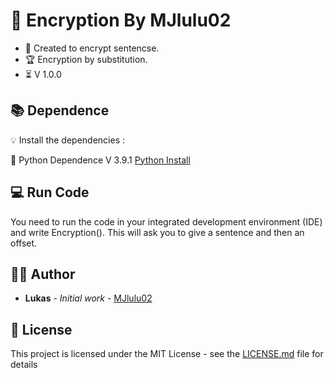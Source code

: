 ## <h1>📍 Encryption By MJlulu02</h1>

- 🔧 Created to encrypt sentencse.
- 🏆 Encryption by substitution.
- ⏳ V 1.0.0

## 📚 Dependence

💡 Install the dependencies :

   💎 Python Dependence V 3.9.1 [Python Install](https://www.python.org/downloads/)

## 💻 Run Code

You need to run the code in your integrated development environment (IDE) and write Encryption(). This will ask you to give a sentence and then an offset.

## 🙎‍♂️ Author

* **Lukas** - *Initial work* - [MJlulu02](https://github.com/MJlulu02)

## 📜 License

This project is licensed under the MIT License - see the [LICENSE.md](LICENSE.md) file for details
